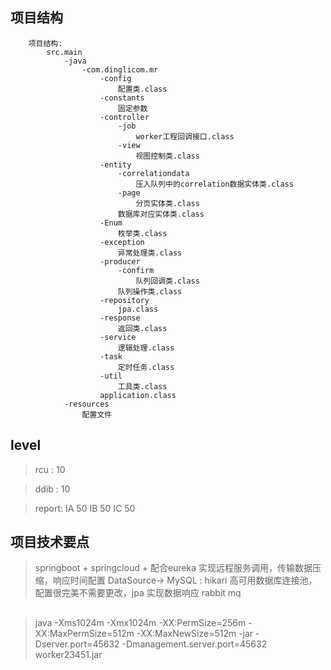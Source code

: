 ## 项目结构
```
    项目结构:
        src.main
            -java
                -com.dinglicom.mr
                    -config
                        配置类.class
                    -constants
                        固定参数
                    -controller
                        -job
                            worker工程回调接口.class
                        -view
                            视图控制类.class
                    -entity
                        -correlationdata
                            压入队列中的correlation数据实体类.class
                        -page
                            分页实体类.class
                        数据库对应实体类.class
                    -Enum
                        枚举类.class
                    -exception
                        异常处理类.class
                    -producer
                        -confirm
                            队列回调类.class
                        队列操作类.class
                    -repository
                        jpa.class
                    -response
                        返回类.class
                    -service
                        逻辑处理.class
                    -task
                        定时任务.class
                    -util
                        工具类.class
                    application.class
            -resources
                配置文件
```
## level

> rcu : 10

> ddib : 10

> report: IA 50 IB 50 IC 50

## 项目技术要点
> springboot + springcloud + 配合eureka 实现远程服务调用，传输数据压缩，响应时间配置
> DataSource-> MySQL : hikari 高可用数据库连接池，配置很完美不需要更改，jpa 实现数据响应
> rabbit mq 

##
> java -Xms1024m -Xmx1024m -XX:PermSize=256m -XX:MaxPermSize=512m -XX:MaxNewSize=512m -jar -Dserver.port=45632 -Dmanagement.server.port=45632 worker23451.jar